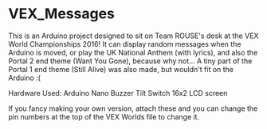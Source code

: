 # VEX_Messages

This is an Arduino project designed to sit on Team ROUSE's desk at the VEX World Championships 2016!
It can display random messages when the Arduino is moved, or play the UK National Anthem (with lyrics), and also the Portal 2 end theme (Want You Gone), because why not...
A tiny part of the Portal 1 end theme (Still Alive) was also made, but wouldn't fit on the Arduino :(

Hardware Used:
Arduino Nano
Buzzer
Tilt Switch
16x2 LCD screen

If you fancy making your own version, attach these and you can change the pin numbers at the top of the VEX Worlds file to change it.
